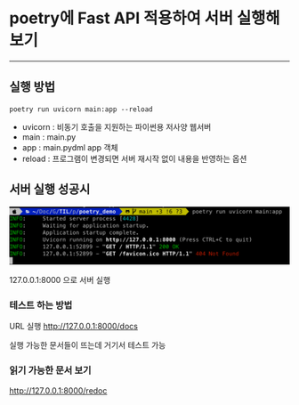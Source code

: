 # poetry에 Fast API 적용하여 서버 실행해보기
---

## 실행 방법

```
poetry run uvicorn main:app --reload
```

- uvicorn : 비동기 호출을 지원하는 파이썬용 저사양 웹서버
- main : main.py
- app : main.pydml app 객체
- reload : 프로그램이 변경되면 서버 재시작 없이 내용을 반영하는 옵션


## 서버 실행 성공시
![실행 화면](./poetry%20%2B%20Fast%20API%20%EC%84%9C%EB%B2%84%20%EC%8B%A4%ED%96%89.png)

127.0.0.1:8000 으로 서버 실행

### 테스트 하는 방법
URL 실행
http://127.0.0.1:8000/docs

실행 가능한 문서들이 뜨는데 거기서 테스트 가능

### 읽기 가능한 문서 보기
http://127.0.0.1:8000/redoc